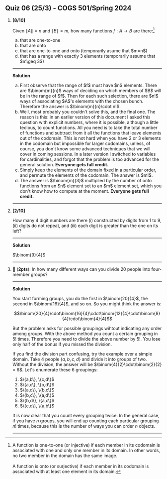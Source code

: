 Quiz 06 (25/3) - COGS 501/Spring 2024
------------------------------------

1. **[8/10]**
    
    Given $\|A\| = n$ and $\|B\| = m$, how many functions $f: A\rightarrow B$
    are there:[^1]

    <ol type="a">
        <li>that are one-to-one</il>
        <li>that are onto</li>
        <li>that are one-to-one and onto (temporarily asume that $m=n$)</li>
        <li>that has a range with exactly 3 elements (temporarily assume that $m\geq 3$)</il>
    </ol>

    --------
    **Solution**
    <ol type="a">
        <li>First observe that the range of $f$ must have $n$ elements.
        There are $\binom{m}{n}$ ways of deciding on which members
        of $B$ will be in the range of $f$. Then for each such selection, there
        are $n!$ ways of associating $A$'s elements with the chosen bunch.
        Therefore the answer is $\binom{m}{n}\cdot n!$.</il>
        <li>Well, most probably you couldn't solve this, and the final one. The
        reason is this: in an earlier version of this document I asked this
        question with explicit numbers, where it is possible, although a little
        tedious, to count functions. All you need is to take the total number of
        functions and subtract from it all the functions that leave elements out
        of the codomain. This is not hard when you have 2 or 3 elements in the
        codomain but impossible for larger codomains, unless, of course, you
        don't know some advanced techniques that we will cover in coming
        sessions. In a later version I switched to variables for cardinalities,
        and forgot that the problem is too advanced for the general solution.
        <b>Everyone gets full credit.</b></li>
        <li>Simply keep the elements of the domain fixed in a particular order,
        and permute the elements of the codomain. The answer is $m!$.</li>
        <li>The answer is $\binom{m}{3}$ multiplied by the number of onto
        functions from an $n$ element set to an $m$ element set, which you don't
        know how to compute at the moment. <b>Everyone gets full
        credit.</b></il>
    </ol>

    ----------

    [^1]: A function is one-to-one (or injective) if each member in its codomain is associated with one
    and only one member in its domain. In other words, no two member in the domain
    has the same image.<br/><br/>
    A function is onto (or surjective) if each member in its codomain is associated with at
    least one element in its domain.

1. **[2/10]**

    How many 4 digit numbers are there (i) constructed by digits
    from 1 to 9, (ii) digits do not repeat, and (iii) each digit is greater than
    the one on its left?

    --------
    **Solution**

    $\binom{9}{4}$

    ----------

1. 🤑 (**2pts**): In how many different ways can you divide 20 people into four-member
    groups?

    --------
    **Solution**

    You start forming groups, you do the first in $\binom{20}{4}$, the second
    in $\binom{16}{4}$, and so on. So you might think the answer is:

    $$\binom{20}{4}\cdot\binom{16}{4}\cdot\binom{12}{4}\cdot\binom{8}{4}\cdot\binom{4}{4}$$


    But the problem asks for possible groupings wihtout indicating any order among groups. With the above method
    you count a certain grouping in $5!$ times. Therefore you need to divide the above number by $5!$. You lose only half 
    of the bonus if you missed the division.

    If you find the division part confusing, try the example over a simple
    domain. Take 4 people $\{a,b,c,d\}$ and divide it into groups of two.
    Without the division, the answer will be $\binom{4}{2}\cdot\binom{2}{2} = 6$. 
    Let's enumerate these 6 groupings:

    <ol>
    <li>$\{a,b\}, \{c,d\}$</li>
    <li>$\{a,c\}, \{b,d\}$</li>
    <li>$\{a,d\}, \{b,c\}$</li>
    <li>$\{b,c\}, \{a,d\}$</li>
    <li>$\{b,d\}, \{a,c\}$</li>
    <li>$\{c,d\}, \{a,b\}$</li>
    </ol>

   It is now clear that you count every grouping twice. In the general case,
   if you have $n$ groups, you will end up counting each particular grouping
   $n!$ times, because this is the number of ways you can order $n$ objects.

   
   ----------


